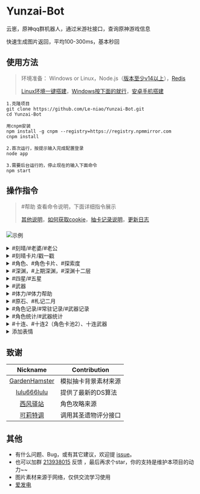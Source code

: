 # Yunzai-Bot
云崽，原神qq群机器人，通过米游社接口，查询原神游戏信息

快速生成图片返回，平均100-300ms，基本秒回

## 使用方法
>环境准备： Windows or Linux，Node.js（[版本至少v14以上](http://nodejs.cn/download/)），[Redis](resources/readme/命令说明.md#window安装redis)
>
>[Linux环境一键搭建](https://github.com/Le-niao/Yunzai-Bot/issues/3)，[Windows按下面的就行](https://www.bilibili.com/read/cv15119056)，[安卓手机搭建](https://www.bilibili.com/read/cv15126105)
```
1.克隆项目
git clone https://github.com/Le-niao/Yunzai-Bot.git
cd Yunzai-Bot

用cnpm安装
npm install -g cnpm --registry=https://registry.npmmirror.com
cnpm install

2.首次运行，按提示输入完成配置登录
node app

3.需要后台运行的，停止现在的输入下面命令
npm start
```

## 操作指令
>
>#帮助 查看命令说明，下面详细指令展示
>
>[其他说明](resources/readme/命令说明.md)，[如何获取cookie](resources/readme/命令说明.md#如何获取米游社-cookie)，[抽卡记录说明](resources/logHelp/记录帮助.md)，[更新日志](resources/readme/更新日志.md)

### 
![示例](https://user-images.githubusercontent.com/12881780/157281209-cfd22cd1-1860-4486-acb8-f3af0180658a.png)

<details>
<summary>#刻晴/#老婆/#老公</summary>
<img src="https://user-images.githubusercontent.com/12881780/157281841-67a58452-4156-4172-b8c2-b9caf0226227.jpg" alt="#神里">
</details>

<details>
<summary>#刻晴卡片/戳一戳</summary>
<img src="https://user-images.githubusercontent.com/12881780/149643684-7aec38db-7fcc-4cfe-b3f2-050ad8640b87.png" alt="#刻晴">
</details>

<details>
<summary>#角色、#角色卡片、#探索度</summary>

>#角色卡片
<img src="https://user-images.githubusercontent.com/12881780/151143032-1ae13f1f-e1e0-473f-9c9a-635230d07537.png" alt="#角色卡片">
  
>#角色
<img src="https://user-images.githubusercontent.com/12881780/148639137-cf773512-d78e-46ec-894c-bbd05f1182a0.png" alt="#角色">

>#探索度
<img src="https://user-images.githubusercontent.com/12881780/149620677-96b28966-9a57-49b1-b3ec-5724287c6722.jpg" alt="#探索度">
</details>

<details>
<summary>#深渊，#上期深渊，#深渊十二层</summary>
<img src="https://user-images.githubusercontent.com/12881780/148639158-7f800191-35b6-4a29-8fb7-72b90aa0424d.png" alt="#深渊">
  
>#深渊十二层
<img src="https://user-images.githubusercontent.com/12881780/149620552-8cfed4e4-8e8c-42f9-b190-703a4433484a.png" alt="#深渊十二层">
</details>

<details>
<summary>#四星/#五星</summary>
<img src="https://user-images.githubusercontent.com/12881780/149619476-c96b5afd-2902-4f95-9be1-8da0908efa50.png" alt="#五星">
</details>

<details>
<summary>#武器</summary>
<img src="https://user-images.githubusercontent.com/12881780/149620853-c35b19e0-2289-4583-b804-6057b48f3f32.jpg" alt="#武器">
</details>

<details>
<summary>#体力/#体力帮助</summary>

需要配置cookie（私聊发送给机器人） [体力查询说明](resources/readme/命令说明.md#体力查询说明)

<img src="https://user-images.githubusercontent.com/12881780/148639174-675bee67-b3e5-41ef-8a3c-89e4fb909610.png" alt="#体力">
</details>

<details>
<summary>#原石、#札记二月</summary>
<img src="https://user-images.githubusercontent.com/12881780/156923947-3fc32dff-d442-434e-b2ff-116ee81daec0.png" alt="#原石">
</details>

<details>
<summary>#角色记录/#常驻记录/#武器记录</summary>
<img src="https://user-images.githubusercontent.com/12881780/155257884-4aa214e3-3a70-4bdf-893a-91c4ea33a59f.png" alt="#角色记录">
</details>
<details>
<summary>#角色统计/#武器统计</summary>
  
按卡池统计抽卡记录

<img src="https://user-images.githubusercontent.com/12881780/154597893-795b4e00-7c56-48b3-aaff-ef0fce68b321.png" alt="#角色统计">
</details>
<details>
<summary>#十连、#十连2（角色卡池2）、十连武器</summary>
<img src="https://user-images.githubusercontent.com/12881780/154387499-55086c06-791b-4308-b7a1-3b4c9ec956ae.png" alt="#十连">
<img src="https://user-images.githubusercontent.com/12881780/151505221-15efaccb-c073-4f7a-8131-6043f0a2bedc.png" alt="#十连武器">
</details>

<details>
<summary>添加表情</summary>
<img src="https://user-images.githubusercontent.com/12881780/149620139-9505a175-40b6-4d8f-894d-f3f308a7eb22.png" alt="添加表情">
</details>

## 致谢
| Nickname                                                     | Contribution                        |
| :----------------------------------------------------------: | ----------------------------------- |
|[GardenHamster](https://github.com/GardenHamster/GenshinPray) | 模拟抽卡背景素材来源 |
|[lulu666lulu](https://github.com/lulu666lulu) | 提供了最新的DS算法 |
|[西风驿站](https://bbs.mihoyo.com/ys/collection/307224) | 角色攻略来源 |
|[可莉特调](https://genshin.pub/daily) | 调用其圣遗物评分接口 |

## 其他
- 有什么问题、Bug，或有其它建议，欢迎提 [issue](https://github.com/Le-niao/Yunzai-Bot/issues)。
- 也可以加群 [213938015](https://qm.qq.com/cgi-bin/qm/qr?k=HN2YuYXT-Ks3eFhXmuk94OhkDood4sBy&jump_from=webapi) 反馈 ，最后再求个star，你的支持是维护本项目的动力~~
- 图片素材来源于网络，仅供交流学习使用
- [爱发电](https://afdian.net/@Le-niao)
